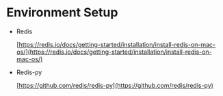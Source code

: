 # Environment Setup



*   Redis

    [https://redis.io/docs/getting-started/installation/install-redis-on-mac-os/](https://redis.io/docs/getting-started/installation/install-redis-on-mac-os/)
*   Redis-py

    [https://github.com/redis/redis-py](https://github.com/redis/redis-py)
